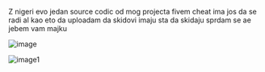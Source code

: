 Z nigeri evo jedan source codic od mog projecta fivem cheat ima jos da se radi
al kao eto da uploadam da skidovi imaju sta da skidaju sprdam se ae jebem vam majku

 ![image](https://github.com/user-attachments/assets/35a98203-2cf7-4ee4-aba3-65173c96c9c8)




![image1](https://github.com/user-attachments/assets/3bdfd002-28ee-45a9-92d9-ed4733837b9c)
